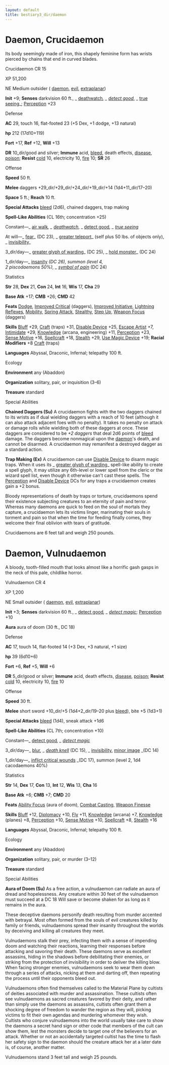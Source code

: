 ```yaml
---
layout: default
title: bestiary3_dir/daemon
---
```

# Daemon, Crucidaemon

Its body seemingly made of iron, this shapely feminine form has wrists pierced by chains that end in curved blades.

Crucidaemon CR 15

XP 51,200

NE Medium outsider ( [daemon](../monsters_dir/creatureTypes#_daemon-subtype), [evil](../monsters_dir/creatureTypes#_evil-subtype), [extraplanar](../monsters_dir/creatureTypes#_extraplanar-subtype))

**Init** +9; **Senses** darkvision 60 ft., _ [deathwatch](../spells_dir/deathwatch#_deathwatch)_, _ [detect good](../spells_dir/detectGood#_detect-good)_, _ [true seeing](../spells_dir/trueSeeing#_true-seeing)_; [Perception](../skills_dir/perception#_perception) +23

Defense

**AC** 29, touch 16, flat-footed 23 (+5 Dex, +1 dodge, +13 natural)

**hp** 212 (17d10+119)

**Fort** +17, **Ref** +12, **Will** +13

**DR** 10_dir/good and silver; **Immune** acid, [bleed](../monsters_dir/universalMonsterRules#_bleed), death effects, [disease](../monsters_dir/universalMonsterRules#_disease-(ex-or-su)), [poison](../monsters_dir/universalMonsterRules#_poison-(ex-or-su)); **Resist** [cold](../monsters_dir/creatureTypes#_cold-subtype) 10, electricity 10, [fire](../monsters_dir/creatureTypes#_fire-subtype) 10; **SR** 26

Offense

**Speed** 50 ft.

**Melee** daggers +29_dir/+29_dir/+24_dir/+19_dir/+14 (1d4+11_dir/17–20)

**Space** 5 ft.; **Reach** 10 ft.

**Special Attacks** [bleed](../monsters_dir/universalMonsterRules#_bleed) (2d6), chained daggers, trap making

**Spell-Like Abilities** (CL 16th; concentration +25)

Constant—_ [air walk](../spells_dir/airWalk#_air-walk)_, _ [deathwatch](../spells_dir/deathwatch#_deathwatch)_, _ [detect good](../spells_dir/detectGood#_detect-good)_, _ [true seeing](../spells_dir/trueSeeing#_true-seeing)_

At will—_ [fear](../spells_dir/fear#_fear)_ (DC 23), _ [greater teleport](../spells_dir/teleport#_teleport-greater)_ (self plus 50 lbs. of objects only), _ [invisibility](../spells_dir/invisibility#_invisibility)_

3_dir/day—_ [greater glyph of warding](../spells_dir/glyphOfWarding#_glyph-of-warding-greater)_ (DC 25), _ [hold monster](../spells_dir/holdMonster#_hold-monster)_ (DC 24)

1_dir/day—_ [insanity](../spells_dir/insanity#_insanity) _(DC 26), summon (level 4,   
2 piscodaemons 50%), _ [symbol of pain](../spells_dir/symbolOfPain#_symbol-of-pain)_ (DC 24)

Statistics

**Str** 28, **Dex** 21, **Con** 24, **Int** 16, **Wis** 17, **Cha** 29

**Base Atk** +17; **CMB** +26; **CMD** 42

**Feats** [Dodge](../feats#_dodge), [Improved Critical](../feats#_improved-critical) (daggers), [Improved Initiative](../feats#_improved-initiative), [Lightning Reflexes](../feats#_lightning-reflexes), [Mobility](../feats#_mobility), [Spring Attack](../feats#_spring-attack), [Stealthy](../feats#_stealthy), [Step Up](../feats#_step-up), [Weapon Focus](../feats#_weapon-focus) (daggers)

**Skills** [Bluff](../skills_dir/bluff#_bluff) +29, [Craft](../skills_dir/craft#_craft) (traps) +31, [Disable Device](../skills_dir/disableDevice#_disable-device) +25, [Escape Artist](../skills_dir/escapeArtist#_escape-artist) +7, [Intimidate](../skills_dir/intimidate#_intimidate) +29, [Knowledge](../skills_dir/knowledge#_knowledge) (arcana, engineering) +11, [Perception](../skills_dir/perception#_perception) +23, [Sense Motive](../skills_dir/senseMotive#_sense-motive) +16, [Spellcraft](../skills_dir/spellcraft#_spellcraft) +18, [Stealth](../skills_dir/stealth#_stealth) +29, [Use Magic Device](../skills_dir/useMagicDevice#_use-magic-device) +19; **Racial Modifiers** +8 [Craft](../skills_dir/craft#_craft) (traps)

**Languages** Abyssal, Draconic, Infernal; telepathy 100 ft.

Ecology

**Environment** any (Abaddon)

**Organization** solitary, pair, or inquisition (3–6)

**Treasure** standard

Special Abilities

**Chained Daggers (Su)** A crucidaemon fights with the two daggers chained to its wrists as if dual wielding daggers with a reach of 10 feet (although it can also attack adjacent foes with no penalty). It takes no penalty on attack or damage rolls while wielding both of these daggers at once. These daggers are considered to be _+2 daggers_ that deal 2d6 points of [bleed](../monsters_dir/universalMonsterRules#_bleed) damage. The daggers become nonmagical upon the [daemon](../monsters_dir/creatureTypes#_daemon-subtype)'s death, and cannot be disarmed. A crucidaemon may remanifest a destroyed dagger as a standard action.

**Trap Making (Ex)** A crucidaemon can use [Disable Device](../skills_dir/disableDevice#_disable-device) to disarm magic traps. When it uses its _ [greater glyph of warding](../spells_dir/glyphOfWarding#_glyph-of-warding-greater)_ spell-like ability to create a spell glyph, it may utilize any 6th-level or lower spell from the cleric or the wizard spell list, even though it otherwise can't cast these spells. The [Perception](../skills_dir/perception#_perception) and [Disable Device](../skills_dir/disableDevice#_disable-device) DCs for any traps a crucidaemon creates gain a +2 bonus.

Bloody representations of death by traps or torture, crucidaemons spend their existence subjecting creatures to an eternity of pain and terror. Whereas many daemons are quick to feed on the soul of mortals they capture, a crucidaemon lets its victims linger, marinating their souls in torment and pain so that when the time for feeding finally comes, they welcome their final oblivion with tears of gratitude.

Crucidaemons are 6 feet tall and weigh 250 pounds.

# Daemon, Vulnudaemon

A bloody, tooth-filled mouth that looks almost like a horrific gash gasps in the neck of this pale, childlike horror.

Vulnudaemon CR 4

XP 1,200

NE Small outsider ( [daemon](../monsters_dir/creatureTypes#_daemon-subtype), [evil](../monsters_dir/creatureTypes#_evil-subtype), [extraplanar](../monsters_dir/creatureTypes#_extraplanar-subtype))

**Init** +3; **Senses** darkvision 60 ft., _ [detect good](../spells_dir/detectGood#_detect-good)_, _ [detect magic](../spells_dir/detectMagic#_detect-magic)_; [Perception](../skills_dir/perception#_perception) +10

**Aura** aura of doom (30 ft., DC 18)

Defense

**AC** 17, touch 14, flat-footed 14 (+3 Dex, +3 natural, +1 size)

**hp** 39 (6d10+6)

**Fort** +6, **Ref** +5, **Will** +6

**DR** 5_dir/good or silver; **Immune** acid, death effects, [disease](../monsters_dir/universalMonsterRules#_disease-(ex-or-su)), [poison](../monsters_dir/universalMonsterRules#_poison-(ex-or-su)); **Resist** [cold](../monsters_dir/creatureTypes#_cold-subtype) 10, electricity 10, [fire](../monsters_dir/creatureTypes#_fire-subtype) 10

Offense

**Speed** 30 ft.

**Melee** short sword +10_dir/+5 (1d4+2_dir/19–20 plus [bleed](../monsters_dir/universalMonsterRules#_bleed)), bite +5 (1d3+1)

**Special Attacks** [bleed](../monsters_dir/universalMonsterRules#_bleed) (1d4), sneak attack +1d6

**Spell-Like Abilities** (CL 7th; concentration +10)

Constant—_ [detect good](../spells_dir/detectGood#_detect-good)_, _ [detect magic](../spells_dir/detectMagic#_detect-magic)_

3_dir/day—_ [blur](../spells_dir/blur#_blur)_, _ [death knell](../spells_dir/deathKnell#_death-knell)_ (DC 15), _ [invisibility](../spells_dir/invisibility#_invisibility), [minor image](../spells_dir/minorImage#_minor-image) _(DC 14)

1_dir/day—_ [inflict critical wounds](../spells_dir/inflictCriticalWounds#_inflict-critical-wounds) _(DC 17), summon (level 2, 1d4 cacodaemons 40%)

Statistics

**Str** 14, **Dex** 17, **Con** 13, **Int** 12, **Wis** 13, **Cha** 16

**Base Atk** +6; **CMB** +7; **CMD** 20

**Feats** [Ability Focus](../monsters_dir/monsterFeats#_ability-focus) (aura of doom), [Combat Casting](../feats#_combat-casting), [Weapon Finesse](../feats#_weapon-finesse)

**Skills** [Bluff](../skills_dir/bluff#_bluff) +12, [Diplomacy](../skills_dir/diplomacy#_diplomacy) +10, [Fly](../skills_dir/fly#_fly) +11, [Knowledge](../skills_dir/knowledge#_knowledge) (arcana) +7, [Knowledge](../skills_dir/knowledge#_knowledge) (planes) +8, [Perception](../skills_dir/perception#_perception) +10, [Sense Motive](../skills_dir/senseMotive#_sense-motive) +10, [Spellcraft](../skills_dir/spellcraft#_spellcraft) +8, [Stealth](../skills_dir/stealth#_stealth) +16

**Languages** Abyssal, Draconic, Infernal; telepathy 100 ft.

Ecology

**Environment** any (Abaddon)

**Organization** solitary, pair, or murder (3–12)

**Treasure** standard

Special Abilities

**Aura of Doom (Su)** As a free action, a vulnudaemon can radiate an aura of dread and hopelessness. Any creature within 30 feet of the vulnudaemon must succeed at a DC 18 Will save or become shaken for as long as it remains in the aura.

These deceptive daemons personify death resulting from murder accented with betrayal. Most often formed from the souls of evil creatures killed by family or friends, vulnudaemons spread their insanity throughout the worlds by deceiving and killing all creatures they meet.

Vulnudaemons stalk their prey, infecting them with a sense of impending doom and watching their reactions, learning their responses before attacking and savoring their death. These daemons serve as excellent assassins, hiding in the shadows before debilitating their enemies, or striking from the protection of invisibility in order to deliver the killing blow. When facing stronger enemies, vulnudaemons seek to wear them down through a series of attacks, nicking at them and darting off, then repeating the process until their opponents bleed out.

Vulnudaemons often find themselves called to the Material Plane by cultists of deities associated with murder and assassination. These cultists often see vulnudaemons as sacred creatures favored by their deity, and rather than simply use the daemons as assassins, cultists often grant them a shocking degree of freedom to wander the region as they will, picking victims to fit their own agendas and murdering whomever they wish. Cultists who conjure vulnudaemons into the world usually take care to show the daemons a secret hand sign or other code that members of the cult can show them, lest the monsters decide to target one of the believers for an attack. Whether or not an accidentally targeted cultist has the time to flash her safety sign to the daemon should the creature attack her at a later date is, of course, another matter.

Vulnudaemons stand 3 feet tall and weigh 25 pounds.

